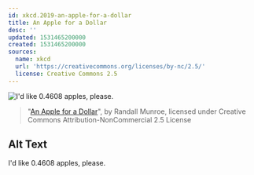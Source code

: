 ```yaml
---
id: xkcd.2019-an-apple-for-a-dollar
title: An Apple for a Dollar
desc: ''
updated: 1531465200000
created: 1531465200000
sources:
  name: xkcd
  url: 'https://creativecommons.org/licenses/by-nc/2.5/'
  license: Creative Commons 2.5
---
```

![I'd like 0.4608 apples, please.](https://imgs.xkcd.com/comics/an_apple_for_a_dollar.png)
> "[An Apple for a Dollar](https://xkcd.com/2019/)", by Randall Munroe, licensed under Creative Commons Attribution-NonCommercial 2.5 License

## Alt Text
I'd like 0.4608 apples, please.
